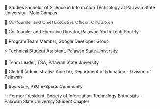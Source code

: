 🍊  Studies Bachelor of Science in Information Technology at Palawan State University - Main Campus

🌻  Co-founder and Chief Executive Officer, OPUS.tech

🦄  Co-founder and Executive Director, Palawan Youth Tech Society

🍕  Program Team Member, Google Developer Group

⚡  Technical Student Assistant, Palawan State University

🥞  Team Leader, TSA, Palawan State University

🎀  Clerk II (Administrative Aide IV), Department of Education - Division of Palawan

🌱  Secretary, PSU E-Sports Community

✨  Former President, Society of Information Technology Enthusiats - Palawan State University Student Chapter

